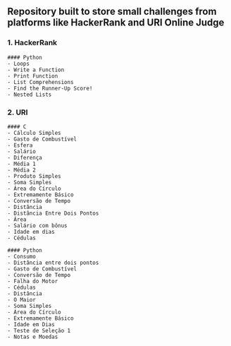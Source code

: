 ## Repository built to store small challenges from platforms like HackerRank and URI Online Judge

### 1. HackerRank
    #### Python
    - Loops
    - Write a Function
    - Print Function
    - List Comprehensions
    - Find the Runner-Up Score!
    - Nested Lists

### 2. URI
    #### C
    - Cálculo Simples
    - Gasto de Combustível
    - Esfera
    - Salário
    - Diferença
    - Média 1
    - Média 2
    - Produto Simples
    - Soma Simples
    - Área do Círculo
    - Extremamente Básico
    - Conversão de Tempo
    - Distância
    - Distância Entre Dois Pontos
    - Área
    - Salário com bônus
    - Idade em dias
    - Cédulas

    #### Python
    - Consumo
    - Distância entre dois pontos
    - Gasto de Combustível
    - Conversão de Tempo
    - Falha do Motor
    - Cédulas
    - Distância
    - O Maior
    - Soma Simples
    - Área do Círculo
    - Extremamente Básico
    - Idade em Dias
    - Teste de Seleção 1
    - Notas e Moedas
